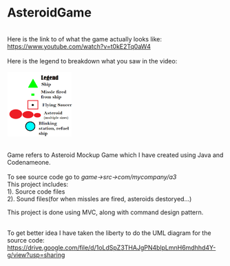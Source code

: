 # AsteroidGame

<br>Here is the link to of what the game actually looks like:
https://www.youtube.com/watch?v=t0kE2Tq0aW4
<br><br>Here is the legend to breakdown what you saw in the video:<br><br>
<img src="https://github.com/link05/AsteroidGame/blob/master/legend.PNG" width="150" height="150" align="left">

<br><br><br><br><br><br><br><br><br><br>Game refers to Asteroid Mockup Game which I have created using Java and Codenameone.
<br><br>To see source code go to <em>game->src->com/mycompany/a3</em>
<br>This project includes:<br>
    1). Source code files<br>
    2). Sound files(for when missles are fired, asteroids destoryed...)<br>
    
This project is done using MVC, along with command design pattern.
<br><br> 

To get better idea I have taken the liberty to do the UML diagram for the source code:
https://drive.google.com/file/d/1oLdSpZ3THAJgPN4blpLmnH6mdhhd4Y-g/view?usp=sharing




  
      

